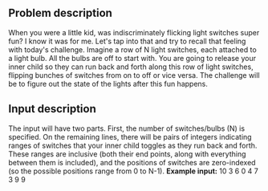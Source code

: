 Problem description
---
When you were a little kid, was indiscriminately flicking light switches super fun? I know it was for me. Let's tap into that and try to recall that feeling with today's challenge.
Imagine a row of N light switches, each attached to a light bulb. All the bulbs are off to start with. You are going to release your inner child so they can run back and forth along this row of light switches, flipping bunches of switches from on to off or vice versa. The challenge will be to figure out the state of the lights after this fun happens.

Input description
---
The input will have two parts. First, the number of switches/bulbs (N) is specified. On the remaining lines, there will be pairs of integers indicating ranges of switches that your inner child toggles as they run back and forth. These ranges are inclusive (both their end points, along with everything between them is included), and the positions of switches are zero-indexed (so the possible positions range from 0 to N-1).
**Example input:**
10
3 6
0 4
7 3
9 9